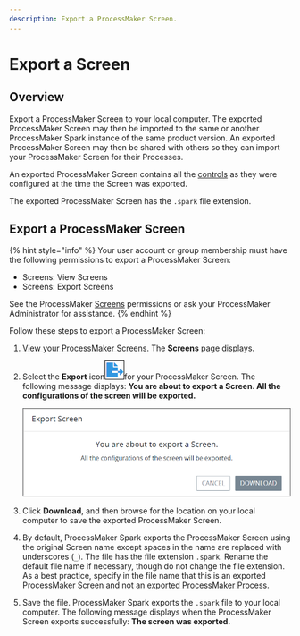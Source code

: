 ```yaml
---
description: Export a ProcessMaker Screen.
---
```


# Export a Screen

## Overview

Export a ProcessMaker Screen to your local computer. The exported ProcessMaker Screen may then be imported to the same or another ProcessMaker Spark instance of the same product version. An exported ProcessMaker Screen may then be shared with others so they can import your ProcessMaker Screen for their Processes.

An exported ProcessMaker Screen contains all the [controls](../screens-builder/control-descriptions/) as they were configured at the time the Screen was exported.

The exported ProcessMaker Screen has the `.spark` file extension.

## Export a ProcessMaker Screen

{% hint style="info" %}
Your user account or group membership must have the following permissions to export a ProcessMaker Screen:

* Screens: View Screens
* Screens: Export Screens

See the ProcessMaker [Screens](../../../processmaker-administration/permission-descriptions-for-users-and-groups.md#screens) permissions or ask your ProcessMaker Administrator for assistance.
{% endhint %}

Follow these steps to export a ProcessMaker Screen:

1. [View your ProcessMaker Screens.](view-all-forms.md) The **Screens** page displays.
2. Select the **Export** icon![](../../../.gitbook/assets/export-process-icon-processes.png)for your ProcessMaker Screen. The following message displays: **You are about to export a Screen. All the configurations of the screen will be exported.**  

   ![](../../../.gitbook/assets/export-screen-processes.png)

3. Click **Download**, and then browse for the location on your local computer to save the exported ProcessMaker Screen.
4. By default, ProcessMaker Spark exports the ProcessMaker Screen using the original Screen name except spaces in the name are replaced with underscores \(`_`\). The file has the file extension `.spark`. Rename the default file name if necessary, though do not change the file extension. As a best practice, specify in the file name that this is an exported ProcessMaker Screen and not an [exported ProcessMaker Process](../../viewing-processes/view-the-list-of-processes/export-a-bpmn-compliant-process.md#export-a-bpmn-2-0-compliant-process).
5. Save the file. ProcessMaker Spark exports the `.spark` file to your local computer. The following message displays when the ProcessMaker Screen exports successfully: **The screen was exported.**

